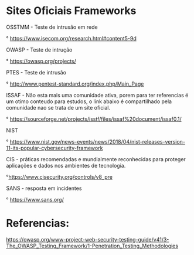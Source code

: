 
# Sites Oficiais Frameworks

 OSSTMM - Teste de intrusão em rede

° https://www.isecom.org/research.html#content5-9d

OWASP - Teste de intrução

° https://owasp.org/projects/

PTES - Teste de intrusão

° http://www.pentest-standard.org/index.php/Main_Page

ISSAF - Não esta mais uma comunidade ativa, porem para ter referencias é um otimo conteudo para estudos, o link abaixo é compartilhado pela comunidade nao se trata de um site oficial.

° https://sourceforge.net/projects/isstf/files/issaf%20document/issaf0.1/

NIST

° https://www.nist.gov/news-events/news/2018/04/nist-releases-version-11-its-popular-cybersecurity-framework

CIS - práticas recomendadas e mundialmente reconhecidas para proteger aplicações e dados nos ambientes de tecnologia.

°https://www.cisecurity.org/controls/v8_pre

SANS - resposta em incidentes

° https://www.sans.org/

# Referencias:
https://owasp.org/www-project-web-security-testing-guide/v41/3-The_OWASP_Testing_Framework/1-Penetration_Testing_Methodologies
